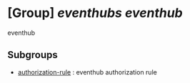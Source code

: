# [Group] _eventhubs eventhub_

eventhub

## Subgroups

- [authorization-rule](/Commands/eventhubs/eventhub/authorization-rule/readme.md)
: eventhub authorization rule
